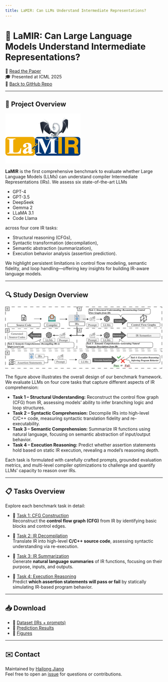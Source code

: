 ```yaml
---
title: LaMIR: Can LLMs Understand Intermediate Representations?
---
```


# 🧠 LaMIR: Can Large Language Models Understand Intermediate Representations?

📄 [Read the Paper](https://arxiv.org/abs/2502.06854)  
🎓 Presented at ICML 2025  
🔗 [Back to GitHub Repo](https://github.com/hjiang13/La-MIR)

---

## 📌 Project Overview

![logo](./figures/LaMIR_logo.drawio.png)

**LaMIR** is the first comprehensive benchmark to evaluate whether Large Language Models (LLMs) can understand compiler Intermediate Representations (IRs). We assess six state-of-the-art LLMs 
- GPT-4
- GPT-3.5
- DeepSeek 
- Gemma 2
- LLaMA 3.1 
- Code Llama

across four core IR tasks:

- Structural reasoning (CFGs),
- Syntactic transformation (decompilation),
- Semantic abstraction (summarization),
- Execution behavior analysis (assertion prediction).

We highlight persistent limitations in control flow modeling, semantic fidelity, and loop handling—offering key insights for building IR-aware language models.

---
## 🔍 Study Design Overview

![Study Overview](./figures/study_design_overview.png)

The figure above illustrates the overall design of our benchmark framework. We evaluate LLMs on four core tasks that capture different aspects of IR comprehension:

- **Task 1 – Structural Understanding:** Reconstruct the control flow graph (CFG) from IR, assessing models’ ability to infer branching logic and loop structures.
- **Task 2 – Syntactic Comprehension:** Decompile IRs into high-level C/C++ code, measuring syntactic translation fidelity and re-executability.
- **Task 3 – Semantic Comprehension:** Summarize IR functions using natural language, focusing on semantic abstraction of input/output behavior.
- **Task 4 – Execution Reasoning:** Predict whether assertion statements hold based on static IR execution, revealing a model’s reasoning depth.

Each task is formulated with carefully crafted prompts, grounded evaluation metrics, and multi-level compiler optimizations to challenge and quantify LLMs’ capacity to reason over IRs.

---

## 📋 Tasks Overview

Explore each benchmark task in detail:

- 🔗 [Task 1: CFG Construction](./task1_cfg.md)  
  Reconstruct the **control flow graph (CFG)** from IR by identifying basic blocks and control edges.

- 🔗 [Task 2: IR Decompilation](./task2_decomp.md)  
  Translate IR into high-level **C/C++ source code**, assessing syntactic understanding via re-execution.

- 🔗 [Task 3: IR Summarization](./task3_sum.md)  
  Generate **natural language summaries** of IR functions, focusing on their purpose, inputs, and outputs.

- 🔗 [Task 4: Execution Reasoning](./task4_exec.md)  
  Predict **which assertion statements will pass or fail** by statically simulating IR-based program behavior.


---

## 📥 Download

- 🔹 [Dataset (IRs + prompts)](https://github.com/hjiang13/La-MIR/tree/main/data)
- 🔹 [Prediction Results](https://github.com/hjiang13/La-MIR/tree/main/results)
- 🔹 [Figures](./figures)

---

## ✉️ Contact

Maintained by [Hailong Jiang](mailto:hjiang13@kent.edu)  
Feel free to open an [issue](https://github.com/hjiang13/La-MIR/issues) for questions or contributions.
